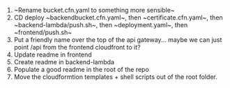 1. ~Rename bucket.cfn.yaml to something more sensible~
2. CD deploy ~backendbucket.cfn.yaml~, then ~certificate.cfn.yaml~, then ~backend-lambda/push.sh~, then ~deployment.yaml~, then ~frontend/push.sh~
3. Put a friendly name over the top of the api gateway... maybe we can just point /api from the frontend cloudfront to it?
4. Update readme in frontend
5. Create readme in backend-lambda
6. Populate a good readme in the root of the repo
7. Move the cloudformtion templates + shell scripts out of the root folder.